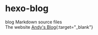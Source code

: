 # hexo-blog
blog Markdown source files  
The website [Andy's Blog](http://blog.andyadc.com/){:target="_blank"}
